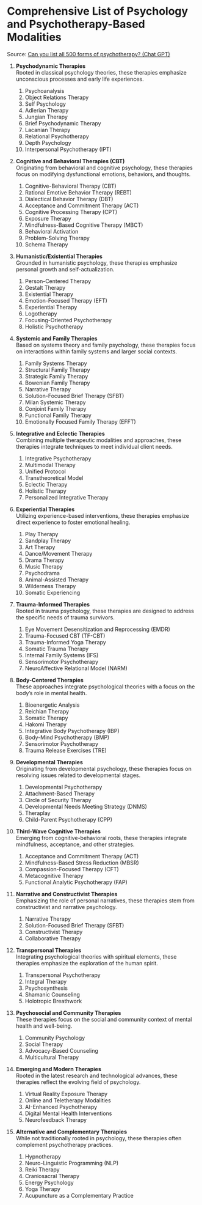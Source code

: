 
# Comprehensive List of Psychology and Psychotherapy-Based Modalities

Source: [Can you list all 500 forms of psychotherapy? (Chat GPT)](https://chatgpt.com/share/6739c9ce-c72c-800f-8155-dbc584155e26)

1. **Psychodynamic Therapies**  
   Rooted in classical psychology theories, these therapies emphasize unconscious processes and early life experiences.
   1. Psychoanalysis
   2. Object Relations Therapy
   3. Self Psychology
   4. Adlerian Therapy
   5. Jungian Therapy
   6. Brief Psychodynamic Therapy
   7. Lacanian Therapy
   8. Relational Psychotherapy
   9. Depth Psychology
   10. Interpersonal Psychotherapy (IPT)

2. **Cognitive and Behavioral Therapies (CBT)**  
   Originating from behavioral and cognitive psychology, these therapies focus on modifying dysfunctional emotions, behaviors, and thoughts.
   1. Cognitive-Behavioral Therapy (CBT)
   2. Rational Emotive Behavior Therapy (REBT)
   3. Dialectical Behavior Therapy (DBT)
   4. Acceptance and Commitment Therapy (ACT)
   5. Cognitive Processing Therapy (CPT)
   6. Exposure Therapy
   7. Mindfulness-Based Cognitive Therapy (MBCT)
   8. Behavioral Activation
   9. Problem-Solving Therapy
   10. Schema Therapy

3. **Humanistic/Existential Therapies**  
   Grounded in humanistic psychology, these therapies emphasize personal growth and self-actualization.
   1. Person-Centered Therapy
   2. Gestalt Therapy
   3. Existential Therapy
   4. Emotion-Focused Therapy (EFT)
   5. Experiential Therapy
   6. Logotherapy
   7. Focusing-Oriented Psychotherapy
   8. Holistic Psychotherapy

4. **Systemic and Family Therapies**  
   Based on systems theory and family psychology, these therapies focus on interactions within family systems and larger social contexts.
   1. Family Systems Therapy
   2. Structural Family Therapy
   3. Strategic Family Therapy
   4. Bowenian Family Therapy
   5. Narrative Therapy
   6. Solution-Focused Brief Therapy (SFBT)
   7. Milan Systemic Therapy
   8. Conjoint Family Therapy
   9. Functional Family Therapy
   10. Emotionally Focused Family Therapy (EFFT)

5. **Integrative and Eclectic Therapies**  
   Combining multiple therapeutic modalities and approaches, these therapies integrate techniques to meet individual client needs.
   1. Integrative Psychotherapy
   2. Multimodal Therapy
   3. Unified Protocol
   4. Transtheoretical Model
   5. Eclectic Therapy
   6. Holistic Therapy
   7. Personalized Integrative Therapy

6. **Experiential Therapies**  
   Utilizing experience-based interventions, these therapies emphasize direct experience to foster emotional healing.
   1. Play Therapy
   2. Sandplay Therapy
   3. Art Therapy
   4. Dance/Movement Therapy
   5. Drama Therapy
   6. Music Therapy
   7. Psychodrama
   8. Animal-Assisted Therapy
   9. Wilderness Therapy
   10. Somatic Experiencing

7. **Trauma-Informed Therapies**  
   Rooted in trauma psychology, these therapies are designed to address the specific needs of trauma survivors.
   1. Eye Movement Desensitization and Reprocessing (EMDR)
   2. Trauma-Focused CBT (TF-CBT)
   3. Trauma-Informed Yoga Therapy
   4. Somatic Trauma Therapy
   5. Internal Family Systems (IFS)
   6. Sensorimotor Psychotherapy
   7. NeuroAffective Relational Model (NARM)

8. **Body-Centered Therapies**  
   These approaches integrate psychological theories with a focus on the body’s role in mental health.
   1. Bioenergetic Analysis
   2. Reichian Therapy
   3. Somatic Therapy
   4. Hakomi Therapy
   5. Integrative Body Psychotherapy (IBP)
   6. Body-Mind Psychotherapy (BMP)
   7. Sensorimotor Psychotherapy
   8. Trauma Release Exercises (TRE)

9. **Developmental Therapies**  
   Originating from developmental psychology, these therapies focus on resolving issues related to developmental stages.
   1. Developmental Psychotherapy
   2. Attachment-Based Therapy
   3. Circle of Security Therapy
   4. Developmental Needs Meeting Strategy (DNMS)
   5. Theraplay
   6. Child-Parent Psychotherapy (CPP)

10. **Third-Wave Cognitive Therapies**  
    Emerging from cognitive-behavioral roots, these therapies integrate mindfulness, acceptance, and other strategies.
    1. Acceptance and Commitment Therapy (ACT)
    2. Mindfulness-Based Stress Reduction (MBSR)
    3. Compassion-Focused Therapy (CFT)
    4. Metacognitive Therapy
    5. Functional Analytic Psychotherapy (FAP)

11. **Narrative and Constructivist Therapies**  
    Emphasizing the role of personal narratives, these therapies stem from constructivist and narrative psychology.
    1. Narrative Therapy
    2. Solution-Focused Brief Therapy (SFBT)
    3. Constructivist Therapy
    4. Collaborative Therapy

12. **Transpersonal Therapies**  
    Integrating psychological theories with spiritual elements, these therapies emphasize the exploration of the human spirit.
    1. Transpersonal Psychotherapy
    2. Integral Therapy
    3. Psychosynthesis
    4. Shamanic Counseling
    5. Holotropic Breathwork

13. **Psychosocial and Community Therapies**  
    These therapies focus on the social and community context of mental health and well-being.
    1. Community Psychology
    2. Social Therapy
    3. Advocacy-Based Counseling
    4. Multicultural Therapy

14. **Emerging and Modern Therapies**  
    Rooted in the latest research and technological advances, these therapies reflect the evolving field of psychology.
    1. Virtual Reality Exposure Therapy
    2. Online and Teletherapy Modalities
    3. AI-Enhanced Psychotherapy
    4. Digital Mental Health Interventions
    5. Neurofeedback Therapy

15. **Alternative and Complementary Therapies**  
    While not traditionally rooted in psychology, these therapies often complement psychotherapy practices.
    1. Hypnotherapy
    2. Neuro-Linguistic Programming (NLP)
    3. Reiki Therapy
    4. Craniosacral Therapy
    5. Energy Psychology
    6. Yoga Therapy
    7. Acupuncture as a Complementary Practice
